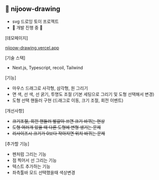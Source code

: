 ## 🎨 nijoow-drawing
- svg 드로잉 토이 프로젝트
- 🚧 개발 진행 중 🚧

[데모페이지]
  
<a href="nijoow-drawing.vercel.app" target="_blank">nijoow-drawing.vercel.app</a>


[기술 스택]
- Next.js, Typescript, recoil, Tailwind

[기능]
- 마우스 드래그로 사각형, 삼각형, 원 그리기
- 면 색, 선 색, 선 굵기, 투명도 조절 (기본 세팅으로 그리기 및 도형 선택해서 변경)
- 도형 선택 핸들러 구현 (드래그로 이동, 크기 조절, 회전 이벤트)

[개선사항]
- ~~크기조절, 회전 핸들러 벌갈아 쓰면 크기 바뀌는 현상~~
- ~~도형 여러개 있을 때 다른 도형에 변형 생기는 문제~~
- ~~리사이즈시 크기가 0보다 작아지면 위치 바뀌는 문제~~

[추가할 기능]
- 펜처럼 그리는 기능
- 점 찍어서 선 그리는 기능
- 텍스트 추가하는 기능
- 좌측툴바 모드 선택했을때 색상변경
